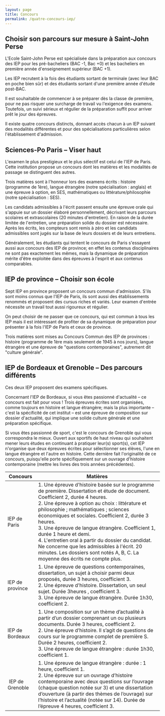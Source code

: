 ```yaml
---
layout: page
title: Concours
permalink: /quatre-concours-iep/
---
```


<h2>Choisir son parcours sur mesure à Saint-John Perse</h2>

L'Ecole Saint-John Perse est spécialisée dans la préparation aux concours des IEP pour les pré-bacheliers (BAC -1, Bac +0) et les bacheliers en première année d'enseignement supérieur (BAC +1).

Les IEP recrutent à la fois des étudiants sortant de terminale (avec leur BAC en poche bien sûr) et des étudiants sortant d'une première année d'étude post-BAC. 

Il est souhaitable de commencer à se préparer dès la classe de première, pour ne pas risquer une surcharge de travail vu l'exigence des examens. Toutefois, un suivi sérieux et régulier de la préparation suffit pour arriver prêt le jour des épreuves. 

Il existe quatre concours distincts, donnant accès chacun à un IEP suivant des modalités différentes et pour des spécialisations particulières selon l'établissement d'admission.

<h2>Sciences-Po Paris – Viser haut</h2>
L'examen le plus prestigieux et le plus sélectif est celui de l'IEP de Paris. Cette institution propose un concours dont les matières et les modalités de passage se distinguent des autres. 

Trois matières sont à l'honneur lors des examens écrits : histoire (programme de 1ère), langue étrangère (notre spécialisation : anglais) et une épreuve à option, en SES, mathématiques ou littérature/philosophie (notre spécialisation : SES). 

Les candidats admissibles à l'écrit passent ensuite une épreuve orale qui s'appuie sur un dossier élaboré personnellement, décrivant leurs parcours scolaires et extrascolaires (20 minutes d'entretien). En raison de la durée limitée de l'entretien, une préparation solide du dossier est nécessaire. Après les écrits, les compteurs sont remis à zéro et les candidats admissibles sont jugés sur la base de leurs dossiers et de leurs entretiens.

Généralement, les étudiants qui tentent le concours de Paris s'essayent aussi aux concours des IEP de province; en effet les contenus disciplinaires ne sont pas exactement les mêmes, mais la dynamique de préparation mérite d'être exploitée dans des épreuves à l'esprit et aux contenus comparables.

<h2>IEP de province – Choisir son école</h2>

Sept IEP en province proposent un concours commun d'admission. S'ils sont moins connus que l'IEP de Paris, ils sont aussi des établissements renommés et proposent des cursus riches et variés. Leur examen d'entrée nécessite un travail tout aussi rigoureux et régulier. 

On peut choisir de ne passer que ce concours, qui est commun à tous les IEP mais il est intéressant de profiter de sa dynamique de préparation pour présenter à la fois l'IEP de Paris et ceux de province. 

Trois matières sont mises au Concours Commun des IEP de provinces : histoire (programme de 1ère mais seulement de 1945 à nos jours), langue étrangère et une épreuve de "questions contemporaines", autrement dit "culture générale".

<h2>IEP de Bordeaux et Grenoble – Des parcours différents</h2>

Ces deux IEP proposent des examens spécifiques.

Concernant l'IEP de Bordeaux, si vous êtes passionné d'actualité – ce concours est fait pour vous ! Trois épreuves écrites sont organisées, comme toujours en histoire et langue étrangère; mais la plus importante – c'est la spécificité de cet institut – est une épreuve de composition sur dossier d'actualité, qui implique une solide culture générale et une préparation spécifique. 

Si vous êtes passionné de sport, c'est le concours de Grenoble qui vous correspondra le mieux. Ouvert aux sportifs de haut niveau qui souhaitent mener leurs études en continuant à pratiquer leur(s) sport(s), cet IEP n'organise que deux épreuves écrites pour sélectionner ses élèves, l'une en langue étrangère et l'autre en histoire. Cette dernière fait l'originalité de ce concours, puisqu'elle porte spécifiquement sur un ouvrage d'histoire contemporaine (mettre les livres des trois années précédentes).

| Concours | Matières |
|----------|----------|
| IEP de Paris |1. Une épreuve d'histoire basée sur le programme de première. Dissertation et étude de document. Coefficient 2, durée 4 heures.<br>2. Une épreuve à option au choix : littérature et philosophie ; mathématiques ; sciences économiques et sociales. Coefficient 2, durée 3 heures.<br>3. Une épreuve de langue étrangère. Coefficient 1, durée 1 heure et demi.<br>4. L'entretien oral à partir du dossier du candidat. Ne concerne que les admissibles à l'écrit. 20 minutes. Les dossiers sont notés A, B, C. La moyenne des écrits ne compte plus. |
| IEP de province |1. Une épreuve de questions contemporaines, dissertation, un sujet à choisir parmi deux proposés, durée 3 heures, coefficient 3.<br>2.  Une épreuve d'histoire. Dissertation, un seul sujet. Durée 3heures , coefficient 3.<br>3. Une épreuve de langue étrangère. Durée 1h30, coefficient 2. |
| IEP de Bordeaux |1. Une composition sur un thème d’actualité à partir d’un dossier comprenant un ou plusieurs documents. Durée 3 heures, coefficient 2.<br>2. Une épreuve d’histoire. Il s’agit de questions de cours sur le programme complet de première S. Durée 2 heures, coefficient 2.<br>3. Une épreuve de langue étrangère : durée 1h30, coefficient 1.<br>
| IEP de Grenoble |1. Une épreuve de langue étrangère : durée : 1 heure, coefficient 1.<br>2. Une épreuve sur un ouvrage d’histoire contemporaine avec deux questions sur l’ouvrage (chaque question notée sur 3) et une dissertation d’ouverture (à partir des thèmes de l’ouvrage) sur l’histoire et l’actualité (notée sur 14). Durée de l’épreuve 4 heures, coefficient 3. |